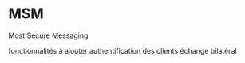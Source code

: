 # MSM
Most Secure Messaging

fonctionnalités à ajouter
  authentification des clients
  échange bilatéral

